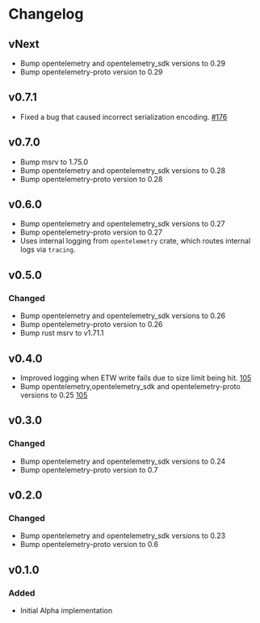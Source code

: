 # Changelog

## vNext

- Bump opentelemetry and opentelemetry_sdk versions to 0.29
- Bump opentelemetry-proto version to 0.29

## v0.7.1

- Fixed a bug that caused incorrect serialization encoding.
  [#176](https://github.com/open-telemetry/opentelemetry-rust-contrib/pull/176)

## v0.7.0

- Bump msrv to 1.75.0
- Bump opentelemetry and opentelemetry_sdk versions to 0.28
- Bump opentelemetry-proto version to 0.28

## v0.6.0

- Bump opentelemetry and opentelemetry_sdk versions to 0.27
- Bump opentelemetry-proto version to 0.27
- Uses internal logging from `opentelemetry` crate, which routes internal logs
  via `tracing`.

## v0.5.0

### Changed

 - Bump opentelemetry and opentelemetry_sdk versions to 0.26
 - Bump opentelemetry-proto version to 0.26
 - Bump rust msrv to v1.71.1

## v0.4.0

- Improved logging when ETW write fails due to size limit being hit.
    [105](https://github.com/open-telemetry/opentelemetry-rust-contrib/pull/105)
- Bump opentelemetry,opentelemetry_sdk and opentelemetry-proto versions to 0.25
    [105](https://github.com/open-telemetry/opentelemetry-rust-contrib/pull/105)

## v0.3.0

### Changed

 - Bump opentelemetry and opentelemetry_sdk versions to 0.24
 - Bump opentelemetry-proto version to 0.7

## v0.2.0
### Changed

 - Bump opentelemetry and opentelemetry_sdk versions to 0.23
 - Bump opentelemetry-proto version to 0.6

## v0.1.0

### Added

- Initial Alpha implementation
